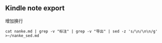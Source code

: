 

## Kindle note export

增加换行
```
cat nanke.md | grep -v "标注" | grep -v "导出" | sed -z 's/\n/\n\n/g' >~/nanke_sed.md
```

